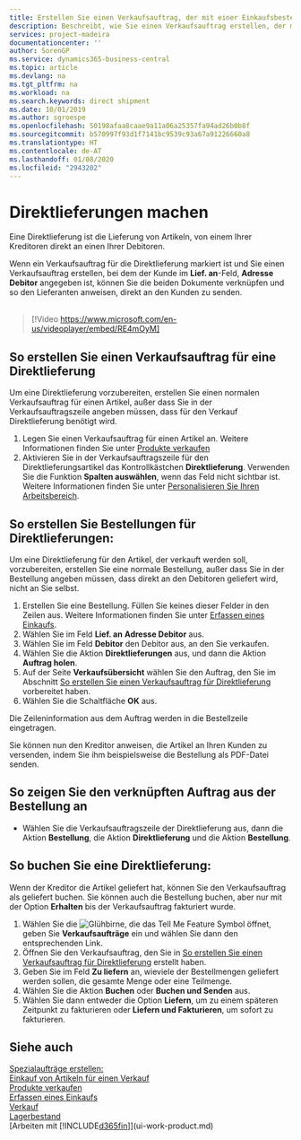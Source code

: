 ```yaml
---
title: Erstellen Sie einen Verkaufsauftrag, der mit einer Einkaufsbestellung für eine direkte Lieferung verknüpft ist | Microsoft Docs
description: Beschreibt, wie Sie einen Verkaufsauftrag erstellen, der mit einer Bestellung verknüpft ist, um sicherzustellen, dass die Artikel vom Kreditor direkt an den Debitor versendet werden
services: project-madeira
documentationcenter: ''
author: SorenGP
ms.service: dynamics365-business-central
ms.topic: article
ms.devlang: na
ms.tgt_pltfrm: na
ms.workload: na
ms.search.keywords: direct shipment
ms.date: 10/01/2019
ms.author: sgroespe
ms.openlocfilehash: 50198afaa8caae9a11a06a25357fa94ad26b0b8f
ms.sourcegitcommit: b570997f93d1f7141bc9539c93a67a91226660a8
ms.translationtype: HT
ms.contentlocale: de-AT
ms.lasthandoff: 01/08/2020
ms.locfileid: "2943202"
---
```

# <a name="make-drop-shipments"></a>Direktlieferungen machen
Eine Direktlieferung ist die Lieferung von Artikeln, von einem Ihrer Kreditoren direkt an einen Ihrer Debitoren.

Wenn ein Verkaufsauftrag für die Direktlieferung markiert ist und Sie einen Verkaufsauftrag erstellen, bei dem der Kunde im **Lief. an**-Feld, **Adresse Debitor** angegeben ist, können Sie die beiden Dokumente verknüpfen und so den Lieferanten anweisen, direkt an den Kunden zu senden.
<br><br>  
  
> [!Video https://www.microsoft.com/en-us/videoplayer/embed/RE4mOyM]

## <a name="to-create-a-sales-order-for-drop-shipment"></a>So erstellen Sie einen Verkaufsauftrag für eine Direktlieferung
Um eine Direktlieferung vorzubereiten, erstellen Sie einen normalen Verkaufsauftrag für einen Artikel, außer dass Sie in der Verkaufsauftragszeile angeben müssen, dass für den Verkauf Direktlieferung benötigt wird.

1. Legen Sie einen Verkaufsauftrag für einen Artikel an. Weitere Informationen finden Sie unter [Produkte verkaufen](sales-how-sell-products.md)
2. Aktivieren Sie in der Verkaufsauftragszeile für den Direktlieferungsartikel das Kontrollkästchen **Direktlieferung**. Verwenden Sie die Funktion **Spalten auswählen**, wenn das Feld nicht sichtbar ist. Weitere Informationen finden Sie unter [Personalisieren Sie Ihren Arbeitsbereich](ui-personalization-user.md).

## <a name="to-create-the-purchase-order-for-drop-shipment"></a>So erstellen Sie Bestellungen für Direktlieferungen:
Um eine Direktlieferung für den Artikel, der verkauft werden soll, vorzubereiten, erstellen Sie eine normale Bestellung, außer dass Sie in der Bestellung angeben müssen, dass direkt an den Debitoren geliefert wird, nicht an Sie selbst.

1. Erstellen Sie eine Bestellung. Füllen Sie keines dieser Felder in den Zeilen aus. Weitere Informationen finden Sie unter [Erfassen eines Einkaufs](purchasing-how-record-purchases.md).
2. Wählen Sie im Feld **Lief. an** **Adresse Debitor** aus.
3. Wählen Sie im Feld **Debitor** den Debitor aus, an den Sie verkaufen.
3. Wählen Sie die Aktion **Direktlieferungen** aus, und dann die Aktion **Auftrag holen**.
4. Auf der Seite **Verkaufsübersicht** wählen Sie den Auftrag, den Sie im Abschnitt [So erstellen Sie einen Verkaufsauftrag für Direktlieferung](sales-how-drop-shipment.md#to-create-a-sales-order-for-drop-shipment) vorbereitet haben.
5. Wählen Sie die Schaltfläche **OK** aus.

Die Zeileninformation aus dem Auftrag werden in die Bestellzeile eingetragen.

Sie können nun den Kreditor anweisen, die Artikel an Ihren Kunden zu versenden, indem Sie ihm beispielsweise die Bestellung als PDF-Datei senden.     

## <a name="to-view-the-linked-purchase-order-from-the-sales-order"></a>So zeigen Sie den verknüpften Auftrag aus der Bestellung an
* Wählen Sie die Verkaufsauftragszeile der Direktlieferung aus, dann die Aktion **Bestellung**, die Aktion **Direktlieferung** und die Aktion **Bestellung**.

## <a name="to-post-a-drop-shipment"></a>So buchen Sie eine Direktlieferung:
Wenn der Kreditor die Artikel geliefert hat, können Sie den Verkaufsauftrag als geliefert buchen. Sie können auch die Bestellung buchen, aber nur mit der Option **Erhalten** bis der Verkaufsauftrag fakturiert wurde.

1. Wählen Sie die ![Glühbirne, die das Tell Me Feature](media/ui-search/search_small.png "Tell Me-Funktion") Symbol öffnet, geben Sie **Verkaufsaufträge** ein und wählen Sie dann den entsprechenden Link.
2. Öffnen Sie den Verkaufsauftrag, den Sie in [So erstellen Sie einen Verkaufsauftrag für Direktlieferung]() erstellt haben.
3. Geben Sie im Feld **Zu liefern** an, wieviele der Bestellmengen geliefert werden sollen, die gesamte Menge oder eine Teilmenge.
4. Wählen Sie die Aktion **Buchen** oder **Buchen und Senden** aus.
5. Wählen Sie dann entweder die Option **Liefern**, um zu einem späteren Zeitpunkt zu fakturieren oder **Liefern und Fakturieren**, um sofort zu fakturieren.

## <a name="see-also"></a>Siehe auch
[Spezialaufträge erstellen:](sales-how-to-create-special-orders.md)  
[Einkauf von Artikeln für einen Verkauf](purchasing-how-purchase-products-sale.md)  
[Produkte verkaufen](sales-how-sell-products.md)  
[Erfassen eines Einkaufs](purchasing-how-record-purchases.md)  
[Verkauf](sales-manage-sales.md)  
[Lagerbestand](inventory-manage-inventory.md)  
[Arbeiten mit [!INCLUDE[d365fin](includes/d365fin_md.md)]](ui-work-product.md)
